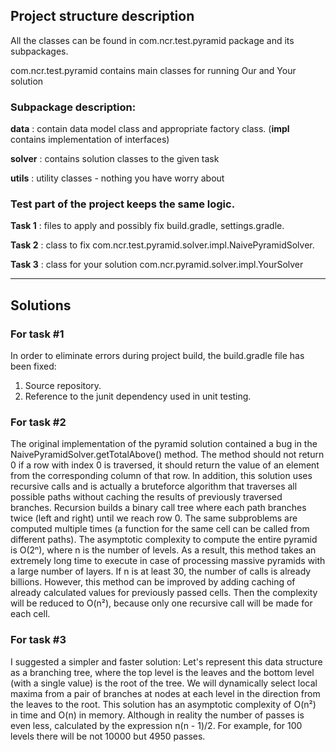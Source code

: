 ## Project structure description
All the classes can be found in com.ncr.test.pyramid package and its subpackages.

com.ncr.test.pyramid contains main classes for running Our and Your solution

### Subpackage description:

**data** : contain data model class and appropriate factory class. (**impl** contains implementation of interfaces)

**solver** : contains solution classes to the given task

**utils** : utility classes - nothing you have worry about

### Test part of the project keeps the same logic.

**Task 1** : files to apply and possibly fix build.gradle, settings.gradle.

**Task 2** : class to fix  com.ncr.test.pyramid.solver.impl.NaivePyramidSolver.

**Task 3** : class for your solution com.ncr.pyramid.solver.impl.YourSolver

---
## Solutions

### For task #1
In order to eliminate errors during project build, the build.gradle file has been fixed:
1. Source repository.
2. Reference to the junit dependency used in unit testing.

### For task #2
The original implementation of the pyramid solution contained a bug in the NaivePyramidSolver.getTotalAbove() method.
The method should not return 0 if a row with index 0 is traversed, it should return the value of an element from the corresponding column of that row. In addition, this solution uses recursive calls and is actually a bruteforce algorithm that traverses all possible paths without caching the results of previously traversed branches.
Recursion builds a binary call tree where each path branches twice (left and right) until we reach row 0. The same subproblems are computed multiple times (a function for the same cell can be called from different paths). The asymptotic complexity to compute the entire pyramid is O(2ⁿ), where n is the number of levels. As a result, this method takes an extremely long time to execute in case of processing massive pyramids with a large number of layers. If n is at least 30, the number of calls is already billions.
However, this method can be improved by adding caching of already calculated values for previously passed cells. Then the complexity will be reduced to O(n²), because only one recursive call will be made for each cell.

### For task #3
I suggested a simpler and faster solution:
Let's represent this data structure as a branching tree, where the top level is the leaves and the bottom level (with a single value) is the root of the tree.
We will dynamically select local maxima from a pair of branches at nodes at each level in the direction from the leaves to the root. This solution has an asymptotic complexity of O(n²) in time and O(n) in memory. Although in reality the number of passes is even less, calculated by the expression n(n - 1)/2. For example, for 100 levels there will be not 10000 but 4950 passes.




